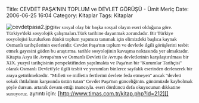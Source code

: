Title: CEVDET PAŞA&#039;NIN TOPLUM ve DEVLET GÖRÜŞÜ -  Ümit Meriç
Date: 2006-06-25 16:04
Category: Kitaplar
Tags: Kitaplar

![cevdetpasa2.jpg][]<font face="Verdana" style="font-size: 10pt">Her
sosyal olay bir başka sosyal olayın eseri olduğuna göre. Türkiye'deki
sosyolojik çalışmaları.Türk tarihine dayanmak zorundadır. <!--more-->Bir
Türkiye sosyolojisi kurulurken dünkü toplum yapımızı tanımak için
elimizdeki başlıca kaynak Osmanlı tarihçilerinin eserleridir. Cevdet
Paşa'nın toplum ve devletle ilgili görüşlerini tesbit etmek gayesini
güden bu araştırma. tarihle sosyolojinin kavuşma noktasında yer
almaktadır. Kitapta Asya ile Avrupa'nın ve Osmanlı Devleti ile Avrupa
devletlerinin karşılaştırılması bir XIX. yuzyıl tarihçisinin
perspektifinden yapılmakta ve Paşa'nın bir ''Kurumlar Tarihçisi'' olarak
Osmanlı Devleti'yle ilgili tesbit ve yorumları binlerce sayfalık
eserinden derlenerek bir araya getirilmektedir.</font>
<font face="Verdana" style="font-size: 10pt">''Milleti ve milletin
fertlerini devlete feda etmeyen'' ancak ''devleti sokak ihtilalinin
karşısında üstün tutan'' Cevdet Paşa'nın günceliğinin. günümüzde
kaybolmak şöyle dursun. artarak devam ettiği inancıyla. eseri dördüncü
defa okuyucunun dikkatine
sunuyor</font><font face="Verdana" style="font-size: 10pt">uz.</font>
ayrıntı için: [http://www.timas.com.tr/kitap.php?id=212][]

  [cevdetpasa2.jpg]: http://www.fatihhayrioglu.com/wp-content/cevdetpasa2.thumbnail.jpg
  [http://www.timas.com.tr/kitap.php?id=212]: http://www.timas.com.tr/kitap.php?id=212
    "Cevdet Paşa"
